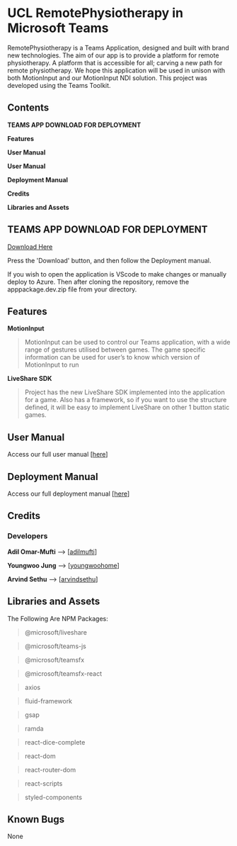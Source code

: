 # UCL RemotePhysiotherapy in Microsoft Teams
RemotePhysiotherapy is a Teams Application, designed and built with brand new technologies. 
The aim of our app is to provide a platform for remote physiotherapy. 
A platform that is accessible for all; carving a new path for remote physiotherapy. 
We hope this application will be used in unison with both MotionInput and our MotionInput NDI solution. 
This project was developed using the Teams Toolkit.

## Contents
**TEAMS APP DOWNLOAD FOR DEPLOYMENT**

**Features**

**User Manual**

**User Manual**

**Deployment Manual**

**Credits** 

**Libraries and Assets**


## TEAMS APP DOWNLOAD FOR DEPLOYMENT
[Download Here](appPackage.dev.zip)

Press the 'Download' button, and then follow the Deployment manual.

If you wish to open the application is VScode to make changes or manually deploy to Azure. Then after cloning the repository, remove the apppackage.dev.zip file from your directory.




## Features
**MotionInput**
>MotionInput can be used to control our Teams application, with a wide range of gestures utilised between games. 
The game specific information can be used for user’s to know which version of MotionInput to run

**LiveShare SDK**
>Project has the new LiveShare SDK implemented into the application for a game. 
Also has a framework, so if you want to use the structure defined, it will be easy to implement LiveShare on other 1 button static games.


## User Manual
Access our full user manual [[here](https://students.cs.ucl.ac.uk/2022/group31/appendix.html#user-manual)]

## Deployment Manual
Access our full deployment manual [[here](https://students.cs.ucl.ac.uk/2022/group31/appendix.html#deployment)]


## Credits
### Developers
**Adil Omar-Mufti** --> [[adilmufti](https://github.com/adilmufti)]

**Youngwoo Jung** --> [[youngwoohome](https://github.com/youngwoohome)]

**Arvind Sethu** --> [[arvindsethu](https://github.com/arvindsethu)]

## Libraries and Assets
The Following Are NPM Packages:
>@microsoft/liveshare

>@microsoft/teams-js

>@microsoft/teamsfx

>@microsoft/teamsfx-react

>axios

>fluid-framework

>gsap

>ramda

>react-dice-complete

>react-dom

>react-router-dom

>react-scripts

>styled-components

## Known Bugs
None






